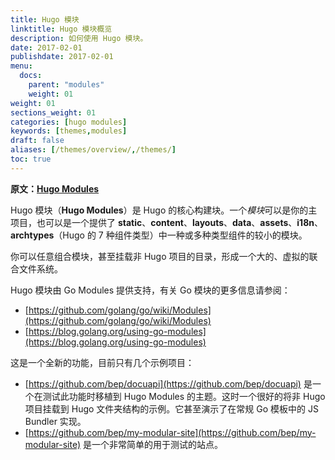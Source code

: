 ```yaml
---
title: Hugo 模块
linktitle: Hugo 模块概览
description: 如何使用 Hugo 模块。
date: 2017-02-01
publishdate: 2017-02-01
menu:
  docs:
    parent: "modules"
    weight: 01
weight: 01
sections_weight: 01
categories: [hugo modules]
keywords: [themes,modules]
draft: false
aliases: [/themes/overview/,/themes/]
toc: true
---
```


**原文：[Hugo Modules](https://gohugo.io/hugo-modules/)**

Hugo 模块（**Hugo Modules**）是 Hugo 的核心构建块。一个*模块*可以是你的主项目，也可以是一个提供了 **static**、**content**、**layouts**、**data**、**assets**、**i18n**、**archtypes**（Hugo 的 7 种组件类型）中一种或多种类型组件的较小的模块。

你可以任意组合模块，甚至挂载非 Hugo 项目的目录，形成一个大的、虚拟的联合文件系统。

Hugo 模块由 Go Modules 提供支持，有关 Go 模块的更多信息请参阅：

- [https://github.com/golang/go/wiki/Modules](https://github.com/golang/go/wiki/Modules)
- [https://blog.golang.org/using-go-modules](https://blog.golang.org/using-go-modules)

这是一个全新的功能，目前只有几个示例项目：

- [https://github.com/bep/docuapi](https://github.com/bep/docuapi) 是一个在测试此功能时移植到 Hugo Modules 的主题。这时一个很好的将非 Hugo 项目挂载到 Hugo 文件夹结构的示例。它甚至演示了在常规 Go 模板中的 JS Bundler 实现。
- [https://github.com/bep/my-modular-site](https://github.com/bep/my-modular-site) 是一个非常简单的用于测试的站点。
